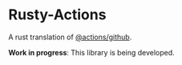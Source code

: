 # Rusty-Actions

A rust translation of [@actions/github](https://www.npmjs.com/package/@actions/github).

**Work in progress**: This library is being developed.
